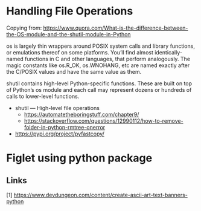 


# Handling File Operations

Copying from: https://www.quora.com/What-is-the-difference-between-the-OS-module-and-the-shutil-module-in-Python

os is largely thin wrappers around POSIX system calls and library functions, or emulations thereof on some platforms. You’ll find almost identically-named functions in C and other languages, that perform analogously. The magic constants like os.R_OK, os.WNOHANG, etc are named exactly after the C/POSIX values and have the same value as them.

shutil contains high-level Python-specific functions. These are built on top of Python’s os module and each call may represent dozens or hundreds of calls to lower-level functions.

- shutil — High-level file operations
  - https://automatetheboringstuff.com/chapter9/
  - https://stackoverflow.com/questions/12990112/how-to-remove-folder-in-python-rmtree-onerror
- https://pypi.org/project/pyfastcopy/



# Figlet using python package


## Links
[1] https://www.devdungeon.com/content/create-ascii-art-text-banners-python
